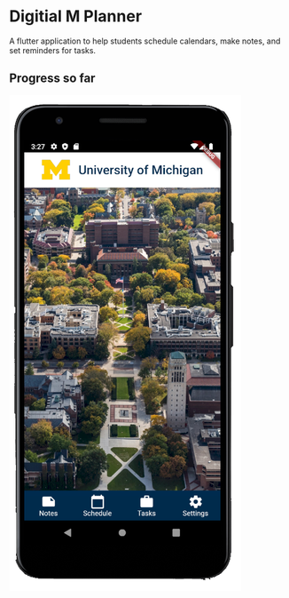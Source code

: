 # Digitial M Planner

A flutter application to help students schedule calendars, make notes, and set reminders for tasks.

## Progress so far

![](https://github.com/aasherak/DigitalMPlanner/blob/master/appProgress.png)
